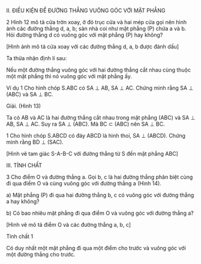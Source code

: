 II. ĐIỀU KIỆN ĐỂ ĐƯỜNG THẲNG VUÔNG GÓC VỚI MẶT PHẲNG

2 Hình 12 mô tả cửa trờn xoay, ở đó trục cửa và hai mép cửa gọi nên hình ảnh các đường thẳng d, a, b; sàn nhà coi như mặt phẳng (P) chứa a và b. Hỏi đường thẳng d có vuông góc với mặt phẳng (P) hay không?

[Hình ảnh mô tả cửa xoay với các đường thẳng d, a, b được đánh dấu]

Ta thừa nhận định lí sau:

Nếu một đường thẳng vuông góc với hai đường thẳng cắt nhau cùng thuộc một mặt phẳng thì nó vuông góc với mặt phẳng ấy.

Ví dụ 1 Cho hình chóp S.ABC có SA $\perp$ AB, SA $\perp$ AC.
Chứng minh rằng SA $\perp$ (ABC) và SA $\perp$ BC.

Giải. (Hình 13)

Ta có AB và AC là hai đường thẳng cắt nhau trong mặt phẳng (ABC) và SA $\perp$ AB, SA $\perp$ AC.
Suy ra SA $\perp$ (ABC).
Mà BC $\subset$ (ABC) nên SA $\perp$ BC.

1 Cho hình chóp S.ABCD có đáy ABCD là hình thoi, SA $\perp$ (ABCD). Chứng minh rằng BD $\perp$ (SAC).

[Hình vẽ tam giác S-A-B-C với đường thẳng từ S đến mặt phẳng ABC]

III. TÍNH CHẤT

3 Cho điểm O và đường thẳng a. Gọi b, c là hai đường thẳng phân biệt cùng đi qua điểm O và cùng vuông góc với đường thẳng a (Hình 14).

a) Mặt phẳng (P) đi qua hai đường thẳng b, c có vuông góc với đường thẳng a hay không?

b) Có bao nhiêu mặt phẳng đi qua điểm O và vuông góc với đường thẳng a?

[Hình vẽ mô tả điểm O và các đường thẳng a, b, c]

Tính chất 1

Có duy nhất một mặt phẳng đi qua một điểm cho trước và vuông góc với một đường thẳng cho trước.